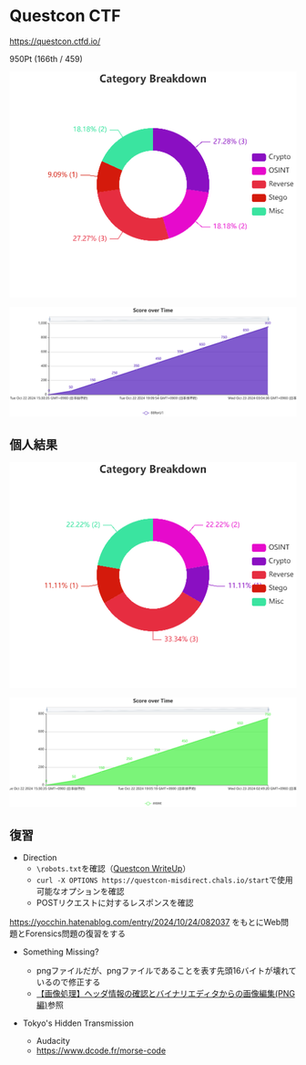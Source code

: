 # Questcon CTF

https://questcon.ctfd.io/

950Pt (166th / 459)

![alt text](result/Category.png)

![alt text](result/Score.png)

## 個人結果

![alt text](result/Category_i.png)

![alt text](result/Score_i.png)

## 復習

- Direction
  - `\robots.txt`を確認（[Questcon WriteUp](https://qiita.com/sota70/items/8e4ee2862e309a403daa)）
  - `curl -X OPTIONS https://questcon-misdirect.chals.io/start`で使用可能なオプションを確認
  - POSTリクエストに対するレスポンスを確認

https://yocchin.hatenablog.com/entry/2024/10/24/082037
をもとにWeb問題とForensics問題の復習をする

- Something Missing?
  - pngファイルだが、pngファイルであることを表す先頭16バイトが壊れているので修正する
  - [【画像処理】ヘッダ情報の確認とバイナリエディタからの画像編集(PNG編)](https://qiita.com/spc_ehara/items/c748ec636283df805926)参照

- Tokyo's Hidden Transmission
  - Audacity
  - https://www.dcode.fr/morse-code
